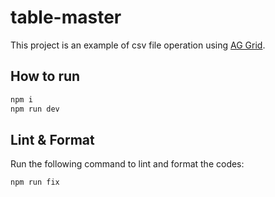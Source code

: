 # table-master

This project is an example of csv file operation using [AG Grid](https://www.ag-grid.com/).

## How to run

```bash
npm i
npm run dev
```

## Lint & Format

Run the following command to lint and format the codes:

```bash
npm run fix
```
